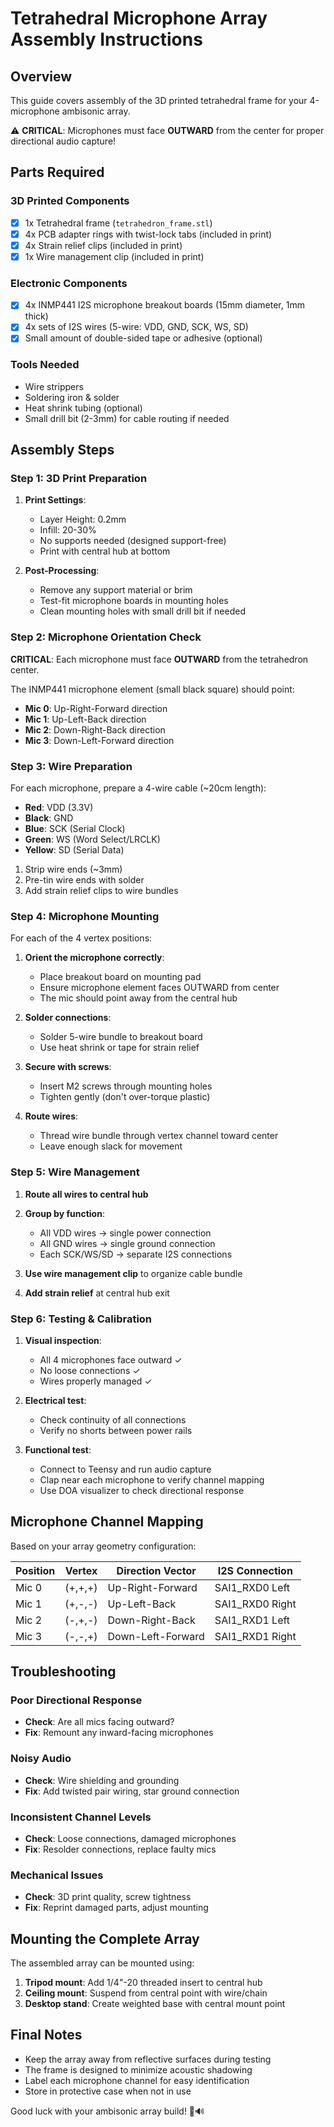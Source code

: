 # Tetrahedral Microphone Array Assembly Instructions

## Overview
This guide covers assembly of the 3D printed tetrahedral frame for your 4-microphone ambisonic array.

⚠️ **CRITICAL**: Microphones must face **OUTWARD** from the center for proper directional audio capture!

## Parts Required

### 3D Printed Components
- [x] 1x Tetrahedral frame (`tetrahedron_frame.stl`)
- [x] 4x PCB adapter rings with twist-lock tabs (included in print)
- [x] 4x Strain relief clips (included in print)
- [x] 1x Wire management clip (included in print)

### Electronic Components
- [x] 4x INMP441 I2S microphone breakout boards (15mm diameter, 1mm thick)
- [x] 4x sets of I2S wires (5-wire: VDD, GND, SCK, WS, SD)
- [x] Small amount of double-sided tape or adhesive (optional)

### Tools Needed
- Wire strippers
- Soldering iron & solder
- Heat shrink tubing (optional)
- Small drill bit (2-3mm) for cable routing if needed

## Assembly Steps

### Step 1: 3D Print Preparation
1. **Print Settings**:
   - Layer Height: 0.2mm
   - Infill: 20-30%
   - No supports needed (designed support-free)
   - Print with central hub at bottom

2. **Post-Processing**:
   - Remove any support material or brim
   - Test-fit microphone boards in mounting holes
   - Clean mounting holes with small drill bit if needed

### Step 2: Microphone Orientation Check

**CRITICAL**: Each microphone must face **OUTWARD** from the tetrahedron center.

The INMP441 microphone element (small black square) should point:
- **Mic 0**: Up-Right-Forward direction
- **Mic 1**: Up-Left-Back direction
- **Mic 2**: Down-Right-Back direction
- **Mic 3**: Down-Left-Forward direction

### Step 3: Wire Preparation

For each microphone, prepare a 4-wire cable (~20cm length):
- **Red**: VDD (3.3V)
- **Black**: GND
- **Blue**: SCK (Serial Clock)
- **Green**: WS (Word Select/LRCLK)
- **Yellow**: SD (Serial Data)

1. Strip wire ends (~3mm)
2. Pre-tin wire ends with solder
3. Add strain relief clips to wire bundles

### Step 4: Microphone Mounting

For each of the 4 vertex positions:

1. **Orient the microphone correctly**:
   - Place breakout board on mounting pad
   - Ensure microphone element faces OUTWARD from center
   - The mic should point away from the central hub

2. **Solder connections**:
   - Solder 5-wire bundle to breakout board
   - Use heat shrink or tape for strain relief

3. **Secure with screws**:
   - Insert M2 screws through mounting holes
   - Tighten gently (don't over-torque plastic)

4. **Route wires**:
   - Thread wire bundle through vertex channel toward center
   - Leave enough slack for movement

### Step 5: Wire Management

1. **Route all wires to central hub**
2. **Group by function**:
   - All VDD wires → single power connection
   - All GND wires → single ground connection
   - Each SCK/WS/SD → separate I2S connections

3. **Use wire management clip** to organize cable bundle
4. **Add strain relief** at central hub exit

### Step 6: Testing & Calibration

1. **Visual inspection**:
   - All 4 microphones face outward ✓
   - No loose connections ✓
   - Wires properly managed ✓

2. **Electrical test**:
   - Check continuity of all connections
   - Verify no shorts between power rails

3. **Functional test**:
   - Connect to Teensy and run audio capture
   - Clap near each microphone to verify channel mapping
   - Use DOA visualizer to check directional response

## Microphone Channel Mapping

Based on your array geometry configuration:

| Position | Vertex | Direction Vector | I2S Connection |
|----------|--------|------------------|----------------|
| Mic 0    | (+,+,+)| Up-Right-Forward | SAI1_RXD0 Left |
| Mic 1    | (+,-,-)| Up-Left-Back     | SAI1_RXD0 Right|
| Mic 2    | (-,+,-)| Down-Right-Back  | SAI1_RXD1 Left |
| Mic 3    | (-,-,+)| Down-Left-Forward| SAI1_RXD1 Right|

## Troubleshooting

### Poor Directional Response
- **Check**: Are all mics facing outward?
- **Fix**: Remount any inward-facing microphones

### Noisy Audio
- **Check**: Wire shielding and grounding
- **Fix**: Add twisted pair wiring, star ground connection

### Inconsistent Channel Levels
- **Check**: Loose connections, damaged microphones
- **Fix**: Resolder connections, replace faulty mics

### Mechanical Issues
- **Check**: 3D print quality, screw tightness
- **Fix**: Reprint damaged parts, adjust mounting

## Mounting the Complete Array

The assembled array can be mounted using:
1. **Tripod mount**: Add 1/4"-20 threaded insert to central hub
2. **Ceiling mount**: Suspend from central point with wire/chain
3. **Desktop stand**: Create weighted base with central mount point

## Final Notes

- Keep the array away from reflective surfaces during testing
- The frame is designed to minimize acoustic shadowing
- Label each microphone channel for easy identification
- Store in protective case when not in use

Good luck with your ambisonic array build! 🎤🔊